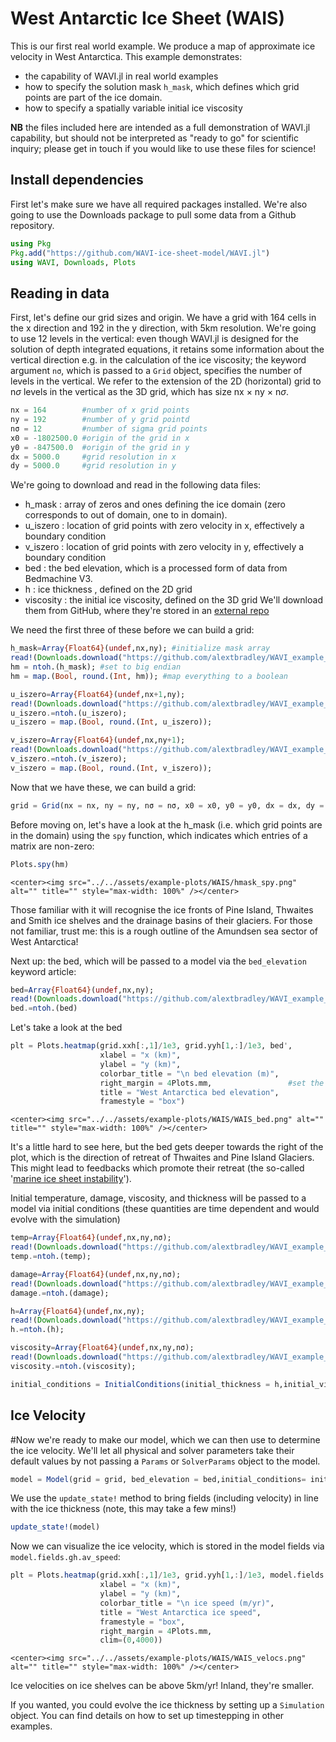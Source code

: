 # West Antarctic Ice Sheet (WAIS)

This is our first real world example. We produce a map of approximate ice velocity in West Antarctica. This example demonstrates:
   * the capability of WAVI.jl in real world examples
   * how to specify the solution mask `h_mask`, which defines which grid points are part of the ice domain.
   * how to specify a spatially variable initial ice viscosity

**NB** the files included here are intended as a full demonstration of WAVI.jl capability, but should not be interpreted as "ready to go" for scientific inquiry; please get in touch if you would like to use these files for science!

## Install dependencies

First let's make sure we have all required packages installed. We're also going to use the Downloads package to pull some data from a Github repository.

```julia
using Pkg
Pkg.add("https://github.com/WAVI-ice-sheet-model/WAVI.jl")
using WAVI, Downloads, Plots
```

## Reading in data
First, let's define our grid sizes and origin. We have a grid with 164 cells in the x direction and 192 in the y direction, with 5km resolution. We're going to use 12 levels in the vertical: even though WAVI.jl is designed for the solution of depth integrated equations, it retains some information about the vertical direction e.g. in the calculation of the ice viscosity; the keyword argument `nσ`, which is passed to a `Grid` object, specifies the number of levels in the vertical. We refer to the extension of the 2D (horizontal) grid to n$\sigma$ levels in the vertical as the 3D grid, which has size nx $\times$ ny $\times$ n$\sigma$.

```julia
nx = 164        #number of x grid points
ny = 192        #number of y grid pointd
nσ = 12         #number of sigma grid points
x0 = -1802500.0 #origin of the grid in x
y0 = -847500.0  #origin of the grid in y
dx = 5000.0     #grid resolution in x
dy = 5000.0     #grid resolution in y
```

We're going to download and read in the following data files:
   * h_mask     : array of zeros and ones defining the ice domain (zero corresponds to out of domain, one to in domain).
   * u_iszero   : location of grid points with zero velocity in x, effectively a boundary condition
   * v_iszero   : location of grid points with zero velocity in y, effectively a boundary condition
   * bed        : the bed elevation, which is a processed form of data from Bedmachine V3.
   * h          : ice thickness , defined on the 2D grid
   * viscosity  : the initial ice viscosity, defined on the 3D grid 
We'll download them from GitHub, where they're stored in an [external repo](https://github.com/alextbradley/WAVI_example_data)

We need the first three of these before we can build a grid:
```julia
h_mask=Array{Float64}(undef,nx,ny); #initialize mask array
read!(Downloads.download("https://github.com/alextbradley/WAVI_example_data/raw/main/WAIS/Inverse_5km_h_mask_clip_BedmachineV3.bin"),h_mask); #download the file and populate the h_mask array (can ignore the filename)
hm = ntoh.(h_mask); #set to big endian
hm = map.(Bool, round.(Int, hm)); #map everything to a boolean

u_iszero=Array{Float64}(undef,nx+1,ny);
read!(Downloads.download("https://github.com/alextbradley/WAVI_example_data/raw/main/WAIS/Inverse_5km_uiszero_clip_BedmachineV3.bin"),u_iszero);
u_iszero.=ntoh.(u_iszero);
u_iszero = map.(Bool, round.(Int, u_iszero));

v_iszero=Array{Float64}(undef,nx,ny+1);
read!(Downloads.download("https://github.com/alextbradley/WAVI_example_data/raw/main/WAIS/Inverse_5km_viszero_clip_BedmachineV3.bin"),v_iszero);
v_iszero.=ntoh.(v_iszero);
v_iszero = map.(Bool, round.(Int, v_iszero));
```

Now that we have these, we can build a grid:
```julia
grid = Grid(nx = nx, ny = ny, nσ = nσ, x0 = x0, y0 = y0, dx = dx, dy = dy, h_mask = hm, u_iszero = u_iszero, v_iszero = v_iszero)
```

Before moving on, let's have a look at the h_mask (i.e. which grid points are in the domain) using the `spy` function, which indicates which entries of a matrix are non-zero:

```julia
Plots.spy(hm)
```
```@raw html
<center><img src="../../assets/example-plots/WAIS/hmask_spy.png" alt="" title="" style="max-width: 100%" /></center>
```

Those familiar with it will recognise the ice fronts of Pine Island, Thwaites and Smith ice shelves and the drainage basins of their glaciers. For those not familiar, trust me: this is a rough outline of the Amundsen sea sector of West Antarctica! 

Next up: the bed, which will be passed to a model via the `bed_elevation` keyword article:
```julia
bed=Array{Float64}(undef,nx,ny);
read!(Downloads.download("https://github.com/alextbradley/WAVI_example_data/raw/main/WAIS/Inverse_5km_bed_clip_noNan_BedmachineV3.bin"),bed);
bed.=ntoh.(bed)
```

Let's take a look at the bed
```julia
plt = Plots.heatmap(grid.xxh[:,1]/1e3, grid.yyh[1,:]/1e3, bed', 
                    xlabel = "x (km)", 
                    ylabel = "y (km)",
                    colorbar_title = "\n bed elevation (m)",
                    right_margin = 4Plots.mm,                 #set the margin so that the colorbar title isn't cut off
                    title = "West Antarctica bed elevation",
                    framestyle = "box")
```
```@raw html
<center><img src="../../assets/example-plots/WAIS/WAIS_bed.png" alt="" title="" style="max-width: 100%" /></center>
```
It's a little hard to see here, but the bed gets deeper towards the right of the plot, which is the direction of retreat of Thwaites and Pine Island Glaciers. This might lead to feedbacks which promote their retreat (the so-called '[marine ice sheet instability](https://www.antarcticglaciers.org/antarctica-2/west-antarctic-ice-sheet-2/marine-ice-sheets/)').

Initial temperature, damage, viscosity, and thickness will be passed to a model via initial conditions (these quantities are time dependent and would evolve with the simulation)
 
```julia
temp=Array{Float64}(undef,nx,ny,nσ);
read!(Downloads.download("https://github.com/alextbradley/WAVI_example_data/raw/main/WAIS/Inverse_5km_3Dtemp_clip_noNan_BedmachineV3.bin"),temp);
temp.=ntoh.(temp);

damage=Array{Float64}(undef,nx,ny,nσ);
read!(Downloads.download("https://github.com/alextbradley/WAVI_example_data/raw/main/WAIS/Inverse_5km_damage3D_clip_noNan_BedmachineV3.bin"),damage);
damage.=ntoh.(damage);

h=Array{Float64}(undef,nx,ny);
read!(Downloads.download("https://github.com/alextbradley/WAVI_example_data/raw/main/WAIS/Inverse_5km_thickness_clip_noNan_BedmachineV3.bin"),h);
h.=ntoh.(h);

viscosity=Array{Float64}(undef,nx,ny,nσ);
read!(Downloads.download("https://github.com/alextbradley/WAVI_example_data/raw/main/WAIS/Inverse_5km_viscosity3D_clip_noNan_BedmachineV3.bin"),viscosity);
viscosity.=ntoh.(viscosity);

initial_conditions = InitialConditions(initial_thickness = h,initial_viscosity = viscosity,initial_temperature = temp,initial_damage = damage)
```

## Ice Velocity
#Now we're ready to make our model, which we can then use to determine the ice velocity. We'll let all physical and solver parameters take their default values by not passing a `Params` or `SolverParams` object to the model.
```julia
model = Model(grid = grid, bed_elevation = bed,initial_conditions= initial_conditions)
```

We use the `update_state!` method to bring fields (including velocity) in line with the ice thickness (note, this may take a few mins!)
```julia
update_state!(model)
```

Now we can visualize the ice velocity, which is stored in the model fields via `model.fields.gh.av_speed`:
```julia
plt = Plots.heatmap(grid.xxh[:,1]/1e3, grid.yyh[1,:]/1e3, model.fields.gh.av_speed', 
                    xlabel = "x (km)", 
                    ylabel = "y (km)",
                    colorbar_title = "\n ice speed (m/yr)",
                    title = "West Antarctica ice speed",
                    framestyle = "box",
                    right_margin = 4Plots.mm,                 
                    clim=(0,4000))
```
```@raw html
<center><img src="../../assets/example-plots/WAIS/WAIS_velocs.png" alt="" title="" style="max-width: 100%" /></center>
```
Ice velocities on ice shelves can be above 5km/yr! Inland, they're smaller.

If you wanted, you could evolve the ice thickness by setting up a `Simulation` object. You can find details on how to set up timestepping in other examples.
